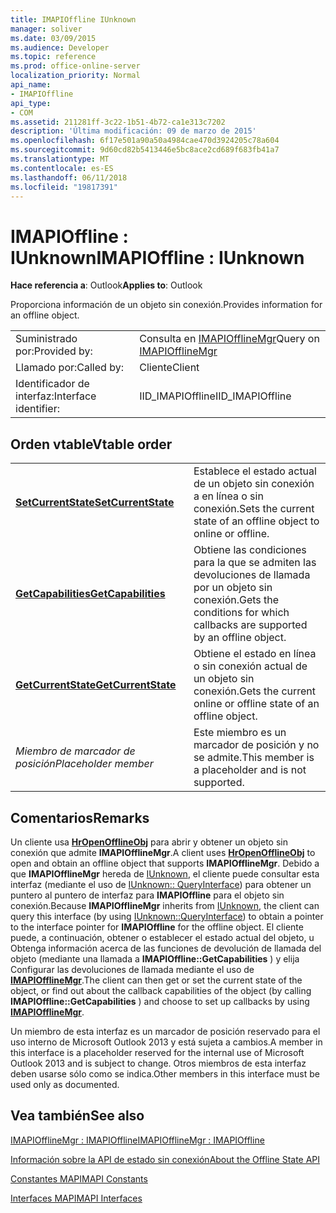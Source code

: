 ```yaml
---
title: IMAPIOffline IUnknown
manager: soliver
ms.date: 03/09/2015
ms.audience: Developer
ms.topic: reference
ms.prod: office-online-server
localization_priority: Normal
api_name:
- IMAPIOffline
api_type:
- COM
ms.assetid: 211281ff-3c22-1b51-4b72-ca1e313c7202
description: 'Última modificación: 09 de marzo de 2015'
ms.openlocfilehash: 6f17e501a90a50a4984cae470d3924205c78a604
ms.sourcegitcommit: 9d60cd82b5413446e5bc8ace2cd689f683fb41a7
ms.translationtype: MT
ms.contentlocale: es-ES
ms.lasthandoff: 06/11/2018
ms.locfileid: "19817391"
---
```

# <a name="imapioffline--iunknown"></a><span data-ttu-id="796cc-103">IMAPIOffline : IUnknown</span><span class="sxs-lookup"><span data-stu-id="796cc-103">IMAPIOffline : IUnknown</span></span>

  
  
<span data-ttu-id="796cc-104">**Hace referencia a**: Outlook</span><span class="sxs-lookup"><span data-stu-id="796cc-104">**Applies to**: Outlook</span></span> 
  
<span data-ttu-id="796cc-105">Proporciona información de un objeto sin conexión.</span><span class="sxs-lookup"><span data-stu-id="796cc-105">Provides information for an offline object.</span></span>
  
|||
|:-----|:-----|
|<span data-ttu-id="796cc-106">Suministrado por:</span><span class="sxs-lookup"><span data-stu-id="796cc-106">Provided by:</span></span>  <br/> |<span data-ttu-id="796cc-107">Consulta en [IMAPIOfflineMgr](imapiofflinemgrimapioffline.md)</span><span class="sxs-lookup"><span data-stu-id="796cc-107">Query on [IMAPIOfflineMgr](imapiofflinemgrimapioffline.md)</span></span> <br/> |
|<span data-ttu-id="796cc-108">Llamado por:</span><span class="sxs-lookup"><span data-stu-id="796cc-108">Called by:</span></span>  <br/> |<span data-ttu-id="796cc-109">Cliente</span><span class="sxs-lookup"><span data-stu-id="796cc-109">Client</span></span>  <br/> |
|<span data-ttu-id="796cc-110">Identificador de interfaz:</span><span class="sxs-lookup"><span data-stu-id="796cc-110">Interface identifier:</span></span>  <br/> |<span data-ttu-id="796cc-111">IID_IMAPIOffline</span><span class="sxs-lookup"><span data-stu-id="796cc-111">IID_IMAPIOffline</span></span>  <br/> |
   
## <a name="vtable-order"></a><span data-ttu-id="796cc-112">Orden vtable</span><span class="sxs-lookup"><span data-stu-id="796cc-112">Vtable order</span></span>

|||
|:-----|:-----|
|<span data-ttu-id="796cc-113">**[SetCurrentState](imapioffline-setcurrentstate.md)**</span><span class="sxs-lookup"><span data-stu-id="796cc-113">**[SetCurrentState](imapioffline-setcurrentstate.md)**</span></span> <br/> |<span data-ttu-id="796cc-114">Establece el estado actual de un objeto sin conexión a en línea o sin conexión.</span><span class="sxs-lookup"><span data-stu-id="796cc-114">Sets the current state of an offline object to online or offline.</span></span>  <br/> |
|<span data-ttu-id="796cc-115">**[GetCapabilities](imapioffline-getcapabilities.md)**</span><span class="sxs-lookup"><span data-stu-id="796cc-115">**[GetCapabilities](imapioffline-getcapabilities.md)**</span></span> <br/> |<span data-ttu-id="796cc-116">Obtiene las condiciones para la que se admiten las devoluciones de llamada por un objeto sin conexión.</span><span class="sxs-lookup"><span data-stu-id="796cc-116">Gets the conditions for which callbacks are supported by an offline object.</span></span>  <br/> |
|<span data-ttu-id="796cc-117">**[GetCurrentState](imapioffline-getcurrentstate.md)**</span><span class="sxs-lookup"><span data-stu-id="796cc-117">**[GetCurrentState](imapioffline-getcurrentstate.md)**</span></span> <br/> |<span data-ttu-id="796cc-118">Obtiene el estado en línea o sin conexión actual de un objeto sin conexión.</span><span class="sxs-lookup"><span data-stu-id="796cc-118">Gets the current online or offline state of an offline object.</span></span>  <br/> |
| <span data-ttu-id="796cc-119">*Miembro de marcador de posición*</span><span class="sxs-lookup"><span data-stu-id="796cc-119">*Placeholder member*</span></span>  <br/> |<span data-ttu-id="796cc-120">Este miembro es un marcador de posición y no se admite.</span><span class="sxs-lookup"><span data-stu-id="796cc-120">This member is a placeholder and is not supported.</span></span>  <br/> |
   
## <a name="remarks"></a><span data-ttu-id="796cc-121">Comentarios</span><span class="sxs-lookup"><span data-stu-id="796cc-121">Remarks</span></span>

<span data-ttu-id="796cc-122">Un cliente usa **[HrOpenOfflineObj](hropenofflineobj.md)** para abrir y obtener un objeto sin conexión que admite **IMAPIOfflineMgr**.</span><span class="sxs-lookup"><span data-stu-id="796cc-122">A client uses **[HrOpenOfflineObj](hropenofflineobj.md)** to open and obtain an offline object that supports **IMAPIOfflineMgr**.</span></span> <span data-ttu-id="796cc-123">Debido a que **IMAPIOfflineMgr** hereda de [IUnknown](http://msdn.microsoft.com/en-us/library/ms680509%28v=VS.85%29.aspx), el cliente puede consultar esta interfaz (mediante el uso de [IUnknown:: QueryInterface](http://msdn.microsoft.com/en-us/library/ms682521%28v=VS.85%29.aspx)) para obtener un puntero al puntero de interfaz para **IMAPIOffline** para el objeto sin conexión.</span><span class="sxs-lookup"><span data-stu-id="796cc-123">Because **IMAPIOfflineMgr** inherits from [IUnknown](http://msdn.microsoft.com/en-us/library/ms680509%28v=VS.85%29.aspx), the client can query this interface (by using [IUnknown::QueryInterface](http://msdn.microsoft.com/en-us/library/ms682521%28v=VS.85%29.aspx)) to obtain a pointer to the interface pointer for **IMAPIOffline** for the offline object.</span></span> <span data-ttu-id="796cc-124">El cliente puede, a continuación, obtener o establecer el estado actual del objeto, u Obtenga información acerca de las funciones de devolución de llamada del objeto (mediante una llamada a **IMAPIOffline::GetCapabilities** ) y elija Configurar las devoluciones de llamada mediante el uso de **[IMAPIOfflineMgr](imapiofflinemgrimapioffline.md)**.</span><span class="sxs-lookup"><span data-stu-id="796cc-124">The client can then get or set the current state of the object, or find out about the callback capabilities of the object (by calling **IMAPIOffline::GetCapabilities** ) and choose to set up callbacks by using **[IMAPIOfflineMgr](imapiofflinemgrimapioffline.md)**.</span></span> 
  
<span data-ttu-id="796cc-125">Un miembro de esta interfaz es un marcador de posición reservado para el uso interno de Microsoft Outlook 2013 y está sujeta a cambios.</span><span class="sxs-lookup"><span data-stu-id="796cc-125">A member in this interface is a placeholder reserved for the internal use of Microsoft Outlook 2013 and is subject to change.</span></span> <span data-ttu-id="796cc-126">Otros miembros de esta interfaz deben usarse sólo como se indica.</span><span class="sxs-lookup"><span data-stu-id="796cc-126">Other members in this interface must be used only as documented.</span></span> 
  
## <a name="see-also"></a><span data-ttu-id="796cc-127">Vea también</span><span class="sxs-lookup"><span data-stu-id="796cc-127">See also</span></span>



[<span data-ttu-id="796cc-128">IMAPIOfflineMgr : IMAPIOffline</span><span class="sxs-lookup"><span data-stu-id="796cc-128">IMAPIOfflineMgr : IMAPIOffline</span></span>](imapiofflinemgrimapioffline.md)


[<span data-ttu-id="796cc-129">Información sobre la API de estado sin conexión</span><span class="sxs-lookup"><span data-stu-id="796cc-129">About the Offline State API</span></span>](about-the-offline-state-api.md)
  
[<span data-ttu-id="796cc-130">Constantes MAPI</span><span class="sxs-lookup"><span data-stu-id="796cc-130">MAPI Constants</span></span>](mapi-constants.md)
  
[<span data-ttu-id="796cc-131">Interfaces MAPI</span><span class="sxs-lookup"><span data-stu-id="796cc-131">MAPI Interfaces</span></span>](mapi-interfaces.md)

